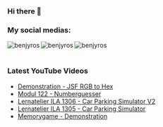 ### Hi there 👋

<!--
**benjyros/benjyros** is a ✨ _special_ ✨ repository because its `README.md` (this file) appears on your GitHub profile.

Here are some ideas to get you started:

- 🔭 I’m currently working on ...
- 🌱 I’m currently learning ...
- 👯 I’m looking to collaborate on ...
- 🤔 I’m looking for help with ...
- 💬 Ask me about ...
- 📫 How to reach me: ...
- 😄 Pronouns: ...
- ⚡ Fun fact: ...
-->

### My social medias:

[<img align="left" alt="benjyros" src="https://img.shields.io/badge/YouTube-FF0000?style=for-the-badge&logo=youtube&logoColor=white"/>][youtube]
[<img align="left" alt="benjyros" src="https://img.shields.io/badge/Instagram-E4405F?style=for-the-badge&logo=instagram&logoColor=white"/>][instagram]
[<img align="left" alt="benjyros" src="https://img.shields.io/badge/Twitter-1DA1F2?style=for-the-badge&logo=twitter&logoColor=white"/>][twitter]

<br>
<br>

### Latest YouTube Videos
<!-- YOUTUBE:START -->
- [Demonstration - JSF RGB to Hex](https://www.youtube.com/watch?v=jS86Wj6ncVc)
- [Modul 122 - Numberguesser](https://www.youtube.com/watch?v=alxb1srRYL0)
- [Lernatelier ILA 1306 - Car Parking Simulator V2](https://www.youtube.com/watch?v=TUgpCnKCQtE)
- [Lernatelier ILA 1305  - Car Parking Simulator](https://www.youtube.com/watch?v=Bgnr378WKJc)
- [Memorygame - Demonstration](https://www.youtube.com/watch?v=1YnQmZ3ogQI)
<!-- YOUTUBE:END -->


[youtube]: https://www.youtube.com/channel/UCFp7FoCb2FkXO66FTGx8WzA
[instagram]: https://www.instagram.com/benjyros/
[twitter]: https://twitter.com/benjyros